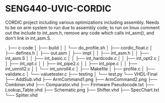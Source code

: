 SENG440-UVIC-CORDIC
===================

CORDIC project including various optimizations including assembly.
Needs to be on arm system to run due to assembly code; to run on linux
comment out the include to int_asm.h, remove any code which calls
int_asm(), and don't link in int_asm.S.


.
├── c-code
│   ├── build
│   │   └── do_profile.sh
│   ├── cordic_float.c
│   ├── defines.h
│   ├── out.asm
│   ├── impl
│   │   ├── int_asm.h
│   │   ├── int_asm.S
│   │   ├── int_basic.c
│   │   ├── int_hardcode.c
│   │   ├── int_opt2.c
│   │   ├── int_opt.c
│   │   ├── int_pipe2.c
│   │   ├── int_pipe.c
│   │   ├── int_unroll2.c
│   │   └── int_unroll4.c
│   ├── Makefile
│   ├── profile.c
│   ├── validate.c
│   └── valuetester.c
├── testing
│   └── test.py
└── VHDL-Final
    ├── AddSub.vhd
    ├── ArmCommand1.png
    ├── ArmCommand2.png
    ├── Combiner.vhd
    ├── Comparator.vhd
    ├── Firmware Pseudocode.txt
    ├── Lookup_Table.vhd
    ├── Schematic.png
    ├── Shifter.vhd
    ├── SpecChart.txt
    └── Spliter.vhd





